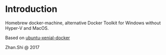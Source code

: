 # Introduction

Homebrew docker-machine, alternative Docker Toolkit for Windows without Hyper-V and MacOS.

Based on [ubuntu-xenial-docker](https://app.vagrantup.com/envimation/boxes/ubuntu-xenial-docker)

Zhan.Shi @ 2017
